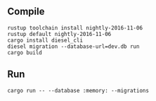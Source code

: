 Compile
-------

    rustup toolchain install nightly-2016-11-06
    rustup default nightly-2016-11-06
    cargo install diesel_cli
    diesel migration --database-url=dev.db run
    cargo build

Run
---

    cargo run -- --database :memory: --migrations
